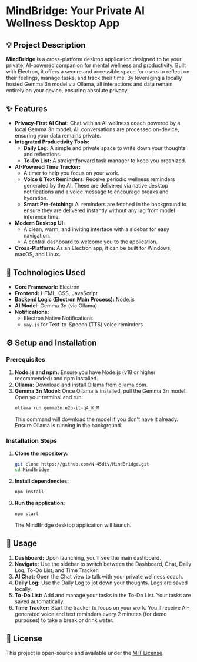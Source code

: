 # MindBridge: Your Private AI Wellness Desktop App

## 💡 Project Description
**MindBridge** is a cross-platform desktop application designed to be your private, AI-powered companion for mental wellness and productivity. Built with Electron, it offers a secure and accessible space for users to reflect on their feelings, manage tasks, and track their time. By leveraging a locally hosted Gemma 3n model via Ollama, all interactions and data remain entirely on your device, ensuring absolute privacy.

## ✨ Features
-   **Privacy-First AI Chat:** Chat with an AI wellness coach powered by a local Gemma 3n model. All conversations are processed on-device, ensuring your data remains private.
-   **Integrated Productivity Tools:**
    -   **Daily Log:** A simple and private space to write down your thoughts and reflections.
    -   **To-Do List:** A straightforward task manager to keep you organized.
-   **AI-Powered Time Tracker:**
    -   A timer to help you focus on your work.
    -   **Voice & Text Reminders:** Receive periodic wellness reminders generated by the AI. These are delivered via native desktop notifications and a voice message to encourage breaks and hydration.
    -   **Smart Pre-fetching:** AI reminders are fetched in the background to ensure they are delivered instantly without any lag from model inference time.
-   **Modern Desktop UI:**
    -   A clean, warm, and inviting interface with a sidebar for easy navigation.
    -   A central dashboard to welcome you to the application.
-   **Cross-Platform:** As an Electron app, it can be built for Windows, macOS, and Linux.

## 🚀 Technologies Used
-   **Core Framework:** Electron
-   **Frontend:** HTML, CSS, JavaScript
-   **Backend Logic (Electron Main Process):** Node.js
-   **AI Model:** Gemma 3n (via Ollama)
-   **Notifications:**
    -   Electron Native Notifications
    -   `say.js` for Text-to-Speech (TTS) voice reminders

## ⚙️ Setup and Installation

### Prerequisites
1.  **Node.js and npm:** Ensure you have Node.js (v18 or higher recommended) and npm installed.
2.  **Ollama:** Download and install Ollama from [ollama.com](https://ollama.com/).
3.  **Gemma 3n Model:** Once Ollama is installed, pull the Gemma 3n model. Open your terminal and run:
    ```bash
    ollama run gemma3n:e2b-it-q4_K_M
    ```
    This command will download the model if you don't have it already. Ensure Ollama is running in the background.

### Installation Steps

1.  **Clone the repository:**
    ```bash
    git clone https://github.com/N-45div/MindBridge.git
    cd MindBridge
    ```
2.  **Install dependencies:**
    ```bash
    npm install
    ```
3.  **Run the application:**
    ```bash
    npm start
    ```
    The MindBridge desktop application will launch.

## 📱 Usage
1.  **Dashboard:** Upon launching, you'll see the main dashboard.
2.  **Navigate:** Use the sidebar to switch between the Dashboard, Chat, Daily Log, To-Do List, and Time Tracker.
3.  **AI Chat:** Open the Chat view to talk with your private wellness coach.
4.  **Daily Log:** Use the Daily Log to jot down your thoughts. Logs are saved locally.
5.  **To-Do List:** Add and manage your tasks in the To-Do List. Your tasks are saved automatically.
6.  **Time Tracker:** Start the tracker to focus on your work. You'll receive AI-generated voice and text reminders every 2 minutes (for demo purposes) to take a break or drink water.


## 📄 License
This project is open-source and available under the [MIT License](LICENSE).
